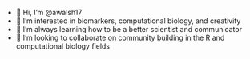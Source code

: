 - 👋 Hi, I’m @awalsh17
- 👀 I’m interested in biomarkers, computational biology, and creativity
- 🌱 I’m always learning how to be a better scientist and communicator
- 💞️ I’m looking to collaborate on community building in the R and computational biology fields

<!---
awalsh17/awalsh17 is a ✨ special ✨ repository because its `README.md` (this file) appears on your GitHub profile.
You can click the Preview link to take a look at your changes.
--->

